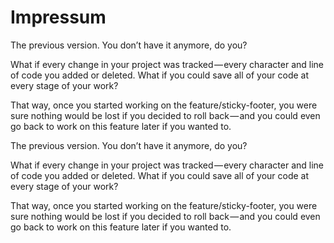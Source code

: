 # Impressum 

The previous version. You don’t have it anymore, do you?

What if every change in your project was tracked — every character and line of code you added or deleted. What if you could save all of your code at every stage of your work?

That way, once you started working on the feature/sticky-footer, you were sure nothing would be lost if you decided to roll back — and you could even go back to work on this feature later if you wanted to. 


The previous version. You don’t have it anymore, do you?

What if every change in your project was tracked — every character and line of code you added or deleted. What if you could save all of your code at every stage of your work?

That way, once you started working on the feature/sticky-footer, you were sure nothing would be lost if you decided to roll back — and you could even go back to work on this feature later if you wanted to. 
